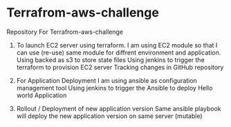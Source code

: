 # Terrafrom-aws-challenge
Repository For Terrafrom-aws-challenge

1) To launch EC2 server using terraform. 
   I am using EC2 module so that I can use (re-use) same module for diffrent environment and application.
   Using backed as s3 to store state files
   Using jenkins to trigger the terraform to provision EC2 server
   Tracking changes in GitHub repository 
   

2) For Application Deployment I am using ansible as configuration management tool
   Using jenkins to trigger the Ansible to deploy Hello world Application

3) Rollout / Deployment of new application version
   Same ansible playbook will deploy the new application version on same server (mutable)

